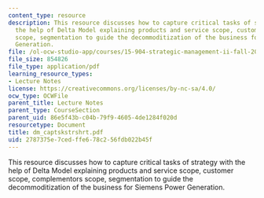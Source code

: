 ```yaml
---
content_type: resource
description: This resource discusses how to capture critical tasks of strategy with
  the help of Delta Model explaining products and service scope, customer scope, complementors
  scope, segmentation to guide the decommoditization of the business for Siemens Power
  Generation.
file: /ol-ocw-studio-app/courses/15-904-strategic-management-ii-fall-2005/2787375e7cedffe678c256fdb022b45f_dm_captskstrshrt.pdf
file_size: 854826
file_type: application/pdf
learning_resource_types:
- Lecture Notes
license: https://creativecommons.org/licenses/by-nc-sa/4.0/
ocw_type: OCWFile
parent_title: Lecture Notes
parent_type: CourseSection
parent_uid: 86e5f43b-c04b-79f9-4605-4de1284f020d
resourcetype: Document
title: dm_captskstrshrt.pdf
uid: 2787375e-7ced-ffe6-78c2-56fdb022b45f
---
```

This resource discusses how to capture critical tasks of strategy with the help of Delta Model explaining products and service scope, customer scope, complementors scope, segmentation to guide the decommoditization of the business for Siemens Power Generation.